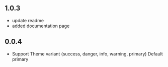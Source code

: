 ## 1.0.3
- update readme
- added documentation page

## 0.0.4

- Support Theme variant (success, danger, info, warning, primary) Default primary

